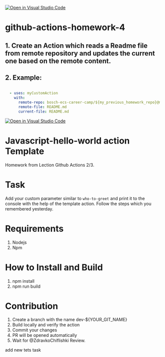 [![Open in Visual Studio Code](https://classroom.github.com/assets/open-in-vscode-c66648af7eb3fe8bc4f294546bfd86ef473780cde1dea487d3c4ff354943c9ae.svg)](https://classroom.github.com/online_ide?assignment_repo_id=9480382&assignment_repo_type=AssignmentRepo)
# github-actions-homework-4

## 1. Create an Action which reads a Readme file from remote repository and updates the current one based on the remote content.

## 2. Example:

```yaml

  - uses: myCustomAction
    with:
      remote-repo: bosch-ecs-career-camp/${my_previous_homework_repo}@main
      remote-file: README.md
      current-file: README.md

```
[![Open in Visual Studio Code](https://classroom.github.com/assets/open-in-vscode-c66648af7eb3fe8bc4f294546bfd86ef473780cde1dea487d3c4ff354943c9ae.svg)](https://classroom.github.com/online_ide?assignment_repo_id=9456048&assignment_repo_type=AssignmentRepo)
# Javascript-hello-world action Template

Homework from Lection Github Actions 2/3.

# Task

Add your custom parameter similar to `who-to-greet` and print it to the console with the help of the template action. Follow the steps which you remembered yesterday.
# Requirements

1. Nodejs
2. Npm

# How to Install and Build

1. npm install
2. npm run build

# Contribution

1. Create a branch with the name dev-${YOUR_GIT_NAME}
2. Build locally and verify the action
3. Commit your changes
4. PR will be opened automatically
5. Wait for @ZdravkoChiflishki Review.

add new tets task
